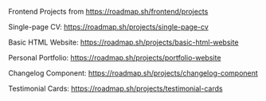 Frontend Projects from https://roadmap.sh/frontend/projects

Single-page CV: https://roadmap.sh/projects/single-page-cv

Basic HTML Website: https://roadmap.sh/projects/basic-html-website

Personal Portfolio: https://roadmap.sh/projects/portfolio-website

Changelog Component: https://roadmap.sh/projects/changelog-component

Testimonial Cards: https://roadmap.sh/projects/testimonial-cards
